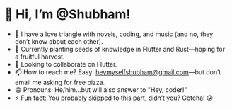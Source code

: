 # 👋 Hi, I’m @Shubham!
- 👀 I have a love triangle with novels, coding, and music (and no, they don’t know about each other).
- 🌱 Currently planting seeds of knowledge in Flutter and Rust—hoping for a fruitful harvest.
- 💞️ Looking to collaborate on Flutter.
- 📫 How to reach me? Easy: heymyselfshubham@gmail.com—but don’t email me asking for free pizza.
- 😄 Pronouns: He/him...but will also answer to "Hey, coder!"
- ⚡ Fun fact: You probably skipped to this part, didn’t you? Gotcha! 😛

<!---
thshubham/thshubham is a ✨ special ✨ repository because its `README.md` (this file) appears on your GitHub profile.
You can click the Preview link to take a look at your changes.
--->
